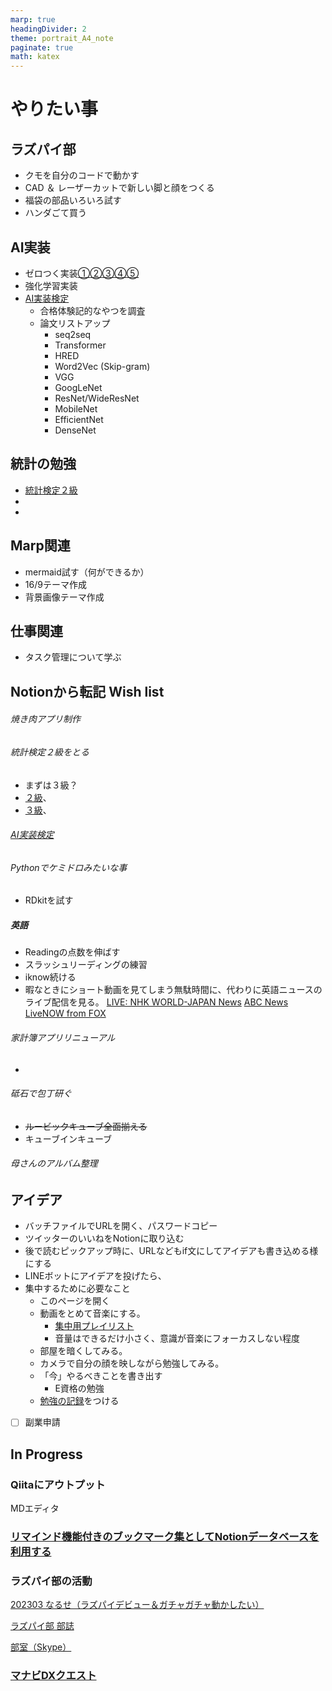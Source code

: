 ```yaml
---
marp: true
headingDivider: 2
theme: portrait_A4_note
paginate: true
math: katex
---
```


<!-- # やりたい事ノート -->
<!-- _class: title -->
<!-- _paginate: false -->

# やりたい事
<!-- _class: title -->
<!-- _paginate: false -->

## ラズパイ部

- クモを自分のコードで動かす
- CAD ＆ レーザーカットで新しい脚と顔をつくる
- 福袋の部品いろいろ試す
- ハンダごて買う

## AI実装

- ゼロつく実装[①](
https://github.com/oreilly-japan/deep-learning-from-scratch)[②](https://github.com/oreilly-japan/deep-learning-from-scratch-2)[③](https://github.com/oreilly-japan/deep-learning-from-scratch-3)[④](https://github.com/oreilly-japan/deep-learning-from-scratch-4)[⑤](https://github.com/oreilly-japan/deep-learning-from-scratch-5)
- 強化学習実装
- [AI実装検定](https://kentei.ai/)
  - 合格体験記的なやつを調査
  - 論文リストアップ
    - seq2seq
    - Transformer
    - HRED
    - Word2Vec (Skip-gram)
    - VGG
    - GoogLeNet
    - ResNet/WideResNet
    - MobileNet
    - EfficientNet
    - DenseNet

## 統計の勉強

- [統計検定２級](https://www.toukei-kentei.jp/)
-
-

## Marp関連

- mermaid試す（何ができるか）
- 16/9テーマ作成
- 背景画像テーマ作成

## 仕事関連

- タスク管理について学ぶ

## Notionから転記 **Wish list**

###### 焼き肉アプリ制作

###### 統計検定２級をとる

- まずは３級？
- [２級](https://www.toukei-kentei.jp/exam/grade2/)、
- [３級](https://www.toukei-kentei.jp/exam/grade3/)、

###### [AI実装検定](https://kentei.ai/)

###### Pythonでケミドロみたいな事

- RDkitを試す

##### 英語

- Readingの点数を伸ばす
- スラッシュリーディングの練習
- iknow続ける
- 暇なときにショート動画を見てしまう無駄時間に、代わりに英語ニュースのライブ配信を見る。
    [LIVE: NHK WORLD-JAPAN News](https://www.youtube.com/watch?v=f0lYkdA-Gtw)
    [ABC News](https://www.youtube.com/@ABCNews/streams)
    [LiveNOW from FOX](https://www.youtube.com/@livenowfox/streams)
    
###### 家計簿アプリリニューアル

- 

###### 砥石で包丁研ぐ

- ~~ルービックキューブ全面揃える~~
- キューブインキューブ

###### 母さんのアルバム整理


## アイデア

- バッチファイルでURLを開く、パスワードコピー
- ツイッターのいいねをNotionに取り込む
- 後で読むピックアップ時に、URLなどもif文にしてアイデアも書き込める様にする
- LINEボットにアイデアを投げたら、
- 集中するために必要なこと
    - このページを開く
    - 動画をとめて音楽にする。
        - [集中用プレイリスト](https://www.amazon.co.jp/music/player/my/playlists/e730d252-3557-414d-b684-fc664e832bf9)
        - 音量はできるだけ小さく、意識が音楽にフォーカスしない程度
    - 部屋を暗くしてみる。
    - カメラで自分の顔を映しながら勉強してみる。
    - 「今」やるべきことを書き出す
        - E資格の勉強
    - [勉強の記録](https://www.notion.so/82df1b28b8bd4b93867eef64ff682191?pvs=21)をつける
- [ ]  副業申請


## In Progress

### Qiitaにアウトプット

MDエディタ

### [リマインド機能付きのブックマーク集としてNotionデータベースを利用する](https://www.notion.so/Notion-59e190b0b52b4320967cbbfe4dac11b8?pvs=21)

### ラズパイ部の活動

[202303 なるせ（ラズパイデビュー＆ガチャガチャ動かしたい）](https://www.notion.so/202303-23b800a7b7a445efbb64b98b9a1dcb0f?pvs=21)

[ラズパイ部 部誌](https://www.notion.so/2beac71586a740b890e87e619e6db8f9?pvs=21)

[部室（Skype）](https://join.skype.com/wK2mGYOpXwct)

### [マナビDXクエスト](https://www.notion.so/DX-e716159871304693b22d70493f165378?pvs=21)
